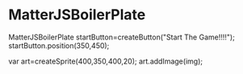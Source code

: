 # MatterJSBoilerPlate
MatterJSBoilerPlate
startButton=createButton("Start The Game!!!!");
	startButton.position(350,450);

var art=createSprite(400,350,400,20);
art.addImage(img);